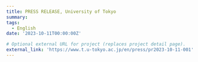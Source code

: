 ```yaml
---
title: PRESS RELEASE, University of Tokyo 
summary: 
tags:
  - English
date: '2023-10-11T00:00:00Z'

# Optional external URL for project (replaces project detail page).
external_link: 'https://www.t.u-tokyo.ac.jp/en/press/pr2023-10-11-001'
---
```

